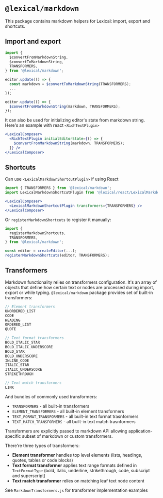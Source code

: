 # `@lexical/markdown`

This package contains markdown helpers for Lexical: import, export and shortcuts.

## Import and export
```js
import {
  $convertFromMarkdownString,
  $convertToMarkdownString,
  TRANSFORMERS,
} from '@lexical/markdown';

editor.update(() => {
  const markdown = $convertToMarkdownString(TRANSFORMERS);
  ...
});

editor.update(() => {
  $convertFromMarkdownString(markdown, TRANSFORMERS);
});
```

It can also be used for initializing editor's state from markdown string. Here's an example with react `<RichTextPlugin>`
```jsx
<LexicalComposer>
  <RichTextPlugin initialEditorState={() => {
    $convertFromMarkdownString(markdown, TRANSFORMERS);
  }} />
</LexicalComposer>
```

## Shortcuts
Can use `<LexicalMarkdownShortcutPlugin>` if using React
```jsx
import { TRANSFORMERS } from '@lexical/markdown';
import LexicalMarkdownShortcutPlugin from '@lexical/react/LexicalMarkdownShortcutPlugin';

<LexicalComposer>
  <LexicalMarkdownShortcutPlugin transformers={TRANSFORMERS} />
</LexicalComposer>
```

Or `registerMarkdownShortcuts` to register it manually:
```js
import {
  registerMarkdownShortcuts,
  TRANSFORMERS,
} from '@lexical/markdown';

const editor = createEditor(...);
registerMarkdownShortcuts(editor, TRANSFORMERS);
```

## Transformers
Markdown functionality relies on transformers configuration. It's an array of objects that define how certain text or nodes
are processed during import, export or while typing. `@lexical/markdown` package provides set of built-in transformers:
```js
// Element transformers
UNORDERED_LIST
CODE
HEADING
ORDERED_LIST
QUOTE

// Text format transformers
BOLD_ITALIC_STAR
BOLD_ITALIC_UNDERSCORE
BOLD_STAR
BOLD_UNDERSCORE
INLINE_CODE
ITALIC_STAR
ITALIC_UNDERSCORE
STRIKETHROUGH

// Text match transformers
LINK
```

And bundles of commonly used transformers:
- `TRANSFORMERS` - all built-in transformers
- `ELEMENT_TRANSFORMERS` - all built-in element transformers
- `TEXT_FORMAT_TRANSFORMERS` - all built-in text format trasnformers
- `TEXT_MATCH_TRANSFORMERS` - all built-in text match trasnformers

Transformers are explicitly passed to markdown API allowing application-specific subset of markdown or custom transformers.

There're three types of transformers:

- **Element transformer** handles top level elements (lists, headings, quotes, tables or code blocks)
- **Text format transformer** applies text range formats defined in `TextFormatType` (bold, italic, underline, strikethrough, code, subscript and superscript)
- **Text match transformer** relies on matching leaf text node content

See `MarkdownTransformers.js` for transformer implementation examples
